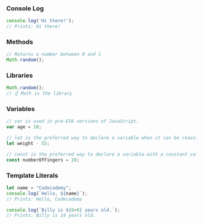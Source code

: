 ### Console Log
```javascript
console.log('Hi there!');
// Prints: Hi there!
```

### Methods
```javascript
// Returns a number between 0 and 1
Math.random();
```

### Libraries
```js
Math.random();
// ☝️ Math is the library
```

### Variables
```js
// var is used in pre-ES6 versions of JavaScript.
var age = 10;

// let is the preferred way to declare a variable when it can be reassigned.
let weight - 55;

// const is the preferred way to declare a variable with a constant value.
const numberOfFingers = 20;
```

### Template Literals
```js
let name = "Codecademy";
console.log(`Hello, ${name}`); 
// Prints: Hello, Codecademy

console.log(`Billy is ${6+8} years old.`); 
// Prints: Billy is 14 years old.
```